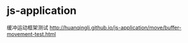 # js-application
缓冲运动框架测试
http://huanqingli.github.io/js-application/move/buffer-movement-test.html
